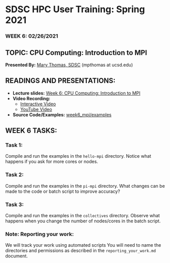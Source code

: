 # SDSC HPC User Training: Spring 2021

###  WEEK 6: 02/26/2021

## TOPIC: CPU Computing: Introduction to MPI

**Presented By:** [Mary Thomas, SDSC](https://www.sdsc.edu/research/researcher_spotlight/thomas_mary.html) (mpthomas  at  ucsd.edu)

## READINGS AND PRESENTATIONS:

* **Lecture slides:** [Week 6: CPU Computing: Introduction to MPI](https://github.com/sdsc-hpc-training-org/hpc-training-2021/blob/main/week6_mpi/HPC-UTr-21-week6-MPI.pdf)
* **Video Recording:** 
   * [Interactive Video](https://education.sdsc.edu/training/hpc_user_training_2021/week6)
   * [YouTube Video](https://youtu.be/-wZitvIF0fs?t=85)
* **Source Code/Examples:** [week6_mpi/examples](https://github.com/sdsc-hpc-training-org/hpc-training-2021/tree/main/week6_mpi/examples)

## WEEK 6 TASKS:

### Task 1: 
Compile and run the examples in the ```hello-mpi``` directory.
Notice what happens if you ask for more cores or nodes.

### Task 2:
Compile and run the examples in the ```pi-mpi``` directory.
What changes can be made to the code or batch script to improve accuracy?

### Task 3: 
Compile and run the examples in the ```collectives``` directory.
Observe what happens when you change the number of nodes/cores in the batch script.

### Note: Reporting your work:
We will track your work using automated scripts
You will need to name the directories and permissions as described in the ``reporting_your_work.md`` document.
